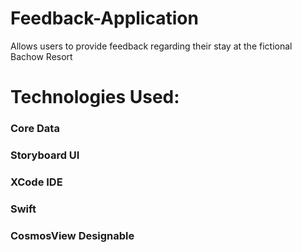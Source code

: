 # Feedback-Application

Allows users to provide feedback regarding their stay at the fictional Bachow Resort

# Technologies Used:

### Core Data
### Storyboard UI
### XCode IDE
### Swift
### CosmosView Designable
